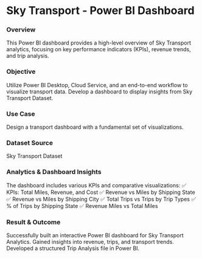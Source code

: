 <h1>Sky Transport - Power BI Dashboard</h1>
<h3>Overview</h3>
This Power BI dashboard provides a high-level overview of Sky Transport analytics, focusing on key performance indicators (KPIs), revenue trends, and trip analysis.

<h3>Objective</h3>
Utilize Power BI Desktop, Cloud Service, and an end-to-end workflow to visualize transport data.
Develop a dashboard to display insights from Sky Transport Dataset.
<h3>Use Case</h3>
Design a transport dashboard with a fundamental set of visualizations.
<h3>Dataset Source</h3>
Sky Transport Dataset
<h3>Analytics & Dashboard Insights</h3>
The dashboard includes various KPIs and comparative visualizations:
✅ KPIs: Total Miles, Revenue, and Cost
✅ Revenue vs Miles by Shipping State
✅ Revenue vs Miles by Shipping City
✅ Total Trips vs Trips by Trip Types
✅ % of Trips by Shipping State
✅ Revenue Miles vs Total Miles

<h3>Result & Outcome</h3>
Successfully built an interactive Power BI dashboard for Sky Transport Analytics.
Gained insights into revenue, trips, and transport trends.
Developed a structured Trip Analysis file in Power BI.

